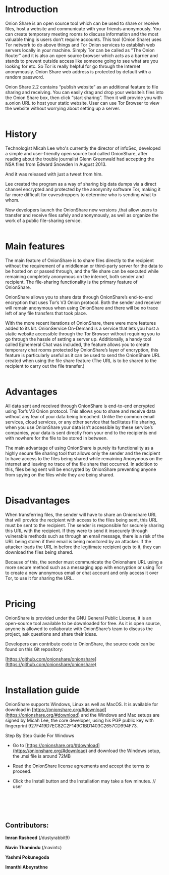 # Introduction

Onion Share is an open source tool which can be used to share or receive files, host a website and communicate with your friends anonymously. You can create temporary meeting rooms to discuss information and the most valuable thing is users don’t require accounts. This tool (Onion Share) uses Tor network to do above things and Tor Onion services to establish web servers locally in your machine. Simply Tor can be called as "The Onion Router" and it is also an open source browser which acts as a barrier and stands to prevent outside access like someone going to see what are you looking for etc. So Tor is really helpful for go through the Internet anonymously. Onion Share web address is protected by default with a random password.

Onion Share 2.2 contains “publish website” as an additional feature to file sharing and receiving. You can easily drag and drop your website’s files into the Onion Share box, then click “start sharing”. Then it will provide you with a.onion URL to host your static website. User can use Tor Browser to view the website without worrying about setting up a server.<br><br>

# History 

Technologist Micah Lee who's currently the director of infoSec, developed a simple and user-friendly open source tool called OnionShare, after reading about the trouble journalist Glenn Greenwald had accepting the NSA files from Edward Snowden In August 2013.

And it was released with just a tweet from him.

Lee created the program as a way of sharing big data dumps via a direct channel encrypted and protected by the anonymity software Tor, making it far more difficult for eavesdroppers to determine who is sending what to whom.

Now developers launch the OnionShare new versions ,that allow users to transfer and receive files safely and anonymously, as well as organize the work of a public file-sharing service.<br><br>


# Main features

The main feature of OnionShare is to share files directly to the recipient without the requirement of a middleman or third-party server for the data to be hosted on or passed through, and the file share can be executed while remaining completely anonymous on the internet, both sender and recipient. The file-sharing functionality is the primary feature of OnionShare.

OnionShare allows you to share data through OnionShare’s end-to-end encryption that uses Tor’s V3 Onion protocol. Both the sender and receiver will remain anonymous when using OnionShare and there will be no trace left of any file transfers that took place.

With the more recent iterations of OnionShare, there were more features added to its kit. OnionService On-Demand is a service that lets you host a static website accessible through the Tor Browser without requiring you to go through the hassle of setting a server up. Additionally, a handy tool called Ephemeral Chat was included, the feature allows you to create temporary chat rooms protected by OnionShare’s layer of encryption, this feature is particularly useful as it can be used to send the OnionShare URL created when using the file share feature (The URL is to be shared to the recipient to carry out the file transfer.)<br><br>


# Advantages

All data sent and received through OnionShare is end-to-end encrypted using Tor’s V3 Onion protocol. This allows you to share and receive data without any fear of your data being breached. Unlike the common email services, cloud services, or any other service that facilitates file sharing, when you use OnionShare your data isn’t accessible by these service’s companies, your data is sent directly from your end to the recipients end with nowhere for the file to be stored in between.

The main advantage of using OnionShare is purely its functionality as a highly secure file sharing tool that allows only the sender and the recipient to have access to the files being shared while remaining Anonymous on the internet and leaving no trace of the file share that occurred. In addition to this, files being sent will be encrypted by OnionShare preventing anyone from spying on the files while they are being shared.<br><br>


# Disadvantages

When transferring files, the sender will have to share an Onionshare URL that will provide the recipient with access to the files being sent, this URL must be sent to the recipient. The sender is responsible for securely sharing this URL with the recipient. If they were to send it insecurely through vulnerable methods such as through an email message, there is a risk of the URL being stolen if their email is being monitored by an attacker. If the attacker loads the URL in before the legitimate recipient gets to it, they can download the files being shared.

Because of this, the sender must communicate the Onionshare URL using a more secure method such as a messaging app with encryption or using Tor to create a new anonymous email or chat account and only access it over Tor, to use it for sharing the URL.<br><br>


# Pricing

OnionShare is provided under the GNU General Public License, it is an open-source tool available to be downloaded for free. As it is open source, anyone is allowed to collaborate with OnionShare’s team to discuss the project, ask questions and share their ideas.

Developers can contribute code to OnionShare, the source code can be found on this Git repository:

[https://github.com/onionshare/onionshare](https://github.com/onionshare/onionshare)<br><br>


# Installation guide

OnionShare supports Windows, Linux as well as MacOS. It is available for download in [https://onionshare.org/#download](https://onionshare.org/#download) and the Windows and Mac setups are signed by Micah Lee, the core developer, using his PGP public key with fingerprint 927F419D7EC82C2F149C1BD1403C2657CD994F73.

Step By Step Guide For Windows

- Go to [https://onionshare.org/#download](https://onionshare.org/#download) and download the Windows setup, the .msi file is around 72MB

- Read the OnionShare license agreements and accept the terms to proceed.

- Click the Install button and the Installation may take a few minutes. // user<br><br>
  
#  
<br>

## Contributors:

**Imran Rasheed** (/dustyrabbit9)

**Navin Thamindu** (/navintc)

**Yashmi Pokunegoda**

**Imanthi Abeyrathne**

</p>